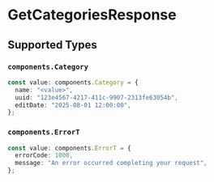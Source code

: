 # GetCategoriesResponse


## Supported Types

### `components.Category`

```typescript
const value: components.Category = {
  name: "<value>",
  uuid: "123e4567-4217-411c-9907-2313fe63054b",
  editDate: "2025-08-01 12:00:00",
};
```

### `components.ErrorT`

```typescript
const value: components.ErrorT = {
  errorCode: 1000,
  message: "An error occurred completing your request",
};
```

